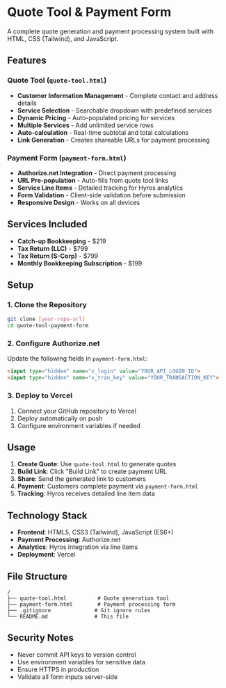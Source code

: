 # Quote Tool & Payment Form

A complete quote generation and payment processing system built with HTML, CSS (Tailwind), and JavaScript.

## Features

### Quote Tool (`quote-tool.html`)
- **Customer Information Management** - Complete contact and address details
- **Service Selection** - Searchable dropdown with predefined services
- **Dynamic Pricing** - Auto-populated pricing for services
- **Multiple Services** - Add unlimited service rows
- **Auto-calculation** - Real-time subtotal and total calculations
- **Link Generation** - Creates shareable URLs for payment processing

### Payment Form (`payment-form.html`)
- **Authorize.net Integration** - Direct payment processing
- **URL Pre-population** - Auto-fills from quote tool links
- **Service Line Items** - Detailed tracking for Hyros analytics
- **Form Validation** - Client-side validation before submission
- **Responsive Design** - Works on all devices

## Services Included

- **Catch-up Bookkeeping** - $219
- **Tax Return (LLC)** - $799
- **Tax Return (S-Corp)** - $799
- **Monthly Bookkeeping Subscription** - $199

## Setup

### 1. Clone the Repository
```bash
git clone [your-repo-url]
cd quote-tool-payment-form
```

### 2. Configure Authorize.net
Update the following fields in `payment-form.html`:
```html
<input type="hidden" name="x_login" value="YOUR_API_LOGIN_ID">
<input type="hidden" name="x_tran_key" value="YOUR_TRANSACTION_KEY">
```

### 3. Deploy to Vercel
1. Connect your GitHub repository to Vercel
2. Deploy automatically on push
3. Configure environment variables if needed

## Usage

1. **Create Quote**: Use `quote-tool.html` to generate quotes
2. **Build Link**: Click "Build Link" to create payment URL
3. **Share**: Send the generated link to customers
4. **Payment**: Customers complete payment via `payment-form.html`
5. **Tracking**: Hyros receives detailed line item data

## Technology Stack

- **Frontend**: HTML5, CSS3 (Tailwind), JavaScript (ES6+)
- **Payment Processing**: Authorize.net
- **Analytics**: Hyros integration via line items
- **Deployment**: Vercel

## File Structure

```
/
├── quote-tool.html          # Quote generation tool
├── payment-form.html        # Payment processing form
├── .gitignore              # Git ignore rules
└── README.md               # This file
```

## Security Notes

- Never commit API keys to version control
- Use environment variables for sensitive data
- Ensure HTTPS in production
- Validate all form inputs server-side
